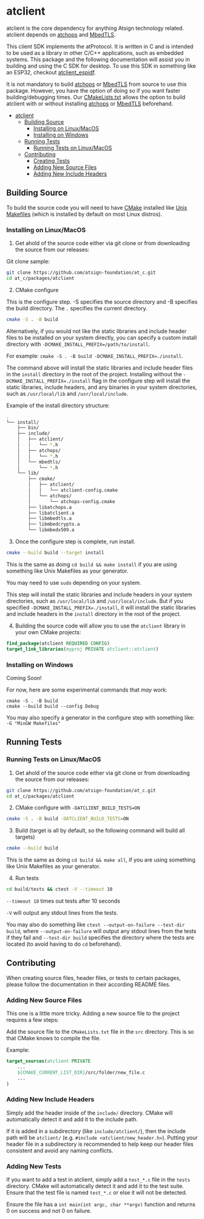 # atclient

atclient is the core dependency for anything Atsign technology related. atclient depends on [atchops](../atchops/README.md) and [MbedTLS](https://github.com/Mbed-TLS/mbedtls).

This client SDK implements the atProtocol. It is written in C and is intended to be used as a library in other C/C++ applications, such as embedded systems. This package and the following documentation will assist you in building and using the C SDK for desktop. To use this SDK in something like an ESP32, checkout [atclient_espidf](../atclient_espidf/README.md).

It is not mandatory to build [atchops](../atchops/README.md) or [MbedTLS](https://github.com/Mbed-TLS/mbedtls) from source to use this package. However, you have the option of doing so if you want faster building/debugging times. Our [CMakeLists.txt](./CMakeLists.txt) allows the option to build atclient with or without installing [atchops](../atchops/README.md) or [MbedTLS](https://github.com/Mbed-TLS/mbedtls) beforehand.

<!-- build table of contents with: https://derlin.github.io/bitdowntoc/ -->

- [atclient](#atclient)
   * [Building Source](#building-source)
      + [Installing on Linux/MacOS](#installing-on-linuxmacos)
      + [Installing on Windows](#installing-on-windows)
   * [Running Tests](#running-tests)
      + [Running Tests on Linux/MacOS](#running-tests-on-linuxmacos)
   * [Contributing](#contributing)
      + [Creating Tests](#creating-tests)
      + [Adding New Source Files](#adding-new-source-files)
      + [Adding New Include Headers](#adding-new-include-headers)


## Building Source

To build the source code you will need to have [CMake](https://cmake.org/) installed like [Unix Makefiles](https://cmake.org/cmake/help/latest/generator/Unix%20Makefiles.html) (which is installed by default on most Linux distros).

### Installing on Linux/MacOS

1. Get ahold of the source code either via git clone or from downloading the source from our releases:

Git clone sample:

```sh
git clone https://github.com/atsign-foundation/at_c.git
cd at_c/packages/atclient
```

2. CMake configure

This is the configure step. -S specifies the source directory and -B specifies the build directory. The `.` specifies the current directory.

```sh
cmake -S . -B build
```

Alternatively, if you would not like the static libraries and include header files to be installed on your system directly, you can specify a custom install directory with `-DCMAKE_INSTALL_PREFIX=/path/to/install`.

For example: `cmake -S . -B build -DCMAKE_INSTALL_PREFIX=./install`.

The command above will install the static libraries and include header files in the `install` directory in the root of the project. Installing without the `-DCMAKE_INSTALL_PREFIX=./install` flag in the configure step will install the static libraries, include headers, and any binaries in your system directories, such as `/usr/local/lib` and `/usr/local/include`.

Example of the install directory structure:

```bash
.
└── install/
    ├── bin/
    ├── include/
    │   ├── atclient/
    │   │   └── *.h
    │   ├── atchops/
    │   │   └── *.h
    │   └── mbedtls/
    │       └── *.h
    └── lib/
        ├── cmake/
        │   ├── atclient/
        │   │   └── atclient-config.cmake
        │   └── atchops/
        │       └── atchops-config.cmake
        ├── libatchops.a
        ├── libatclient.a
        ├── libmbedtls.a
        ├── libmbedcrypto.a
        └── libmbedx509.a
```

3. Once the configure step is complete, run install.

```sh
cmake --build build --target install
```

This is the same as doing `cd build && make install` if you are using something like Unix Makefiles as your generator.

You may need to use `sudo` depending on your system.

This step will install the static libraries and include headers in your system directories, such as `/usr/local/lib` and `/usr/local/include`. But if you specified `-DCMAKE_INSTALL_PREFIX=./install`, it will install the static libraries and include headers in the `install` directory in the root of the project.

4. Building the source code will allow you to use the `atclient` library in your own CMake projects:

```cmake
find_package(atclient REQUIRED CONFIG)
target_link_libraries(myproj PRIVATE atclient::atclient)
```

### Installing on Windows

Coming Soon!

For now, here are some experimental commands that *may* work:

```
cmake -S . -B build
cmake --build build --config Debug
```

You may also specify a generator in the configure step with something like: `-G "MinGW Makefiles"`

## Running Tests

### Running Tests on Linux/MacOS

1. Get ahold of the source code either via git clone or from downloading the source from our releases:

```sh
git clone https://github.com/atsign-foundation/at_c.git
cd at_c/packages/atclient
```

2. CMake configure with `-DATCLIENT_BUILD_TESTS=ON`

```sh
cmake -S . -B build -DATCLIENT_BUILD_TESTS=ON
```

3. Build (target is all by default, so the following command will build all targets)

```sh
cmake --build build
```

This is the same as doing `cd build && make all`, if you are using something like Unix Makefiles as your generator.

4. Run tests

```sh
cd build/tests && ctest -V --timeout 10
```

`--timeout 10` times out tests after 10 seconds

`-V` will output any stdout lines from the tests.

You may also do something like `ctest --output-on-failure --test-dir build`, where `--output-on-failure` will output any stdout lines from the tests if they fail and `--test-dir build` specifies the directory where the tests are located (to avoid having to do `cd` beforehand).

## Contributing

When creating source files, header files, or tests to certain packages, please follow the documentation in their according README files.

### Adding New Source Files

This one is a little more tricky. Adding a new source file to the project requires a few steps:

Add the source file to the `CMakeLists.txt` file in the `src` directory. This is so that CMake knows to compile the file.

Example:

```cmake
target_sources(atclient PRIVATE
    ...
    ${CMAKE_CURRENT_LIST_DIR}/src/folder/new_file.c
    ...
)
```

### Adding New Include Headers

Simply add the header inside of the `include/` directory. CMake will automatically detect it and add it to the include path.

If it is added in a subdirectory (like `include/atclient/`), then the include path will be `atclient/` (e.g. `#include <atclient/new_header.h>`). Putting your header file in a subdirectory is recommended to help keep our header files consistent and avoid any naming conflicts.

### Adding New Tests

If you want to add a test in atclient, simply add a `test_*.c` file in the `tests` directory. CMake will automatically detect it and add it to the test suite. Ensure that the test file is named `test_*.c` or else it will not be detected.

Ensure the file has a `int main(int argc, char **argv)` function and returns 0 on success and not 0 on failure.